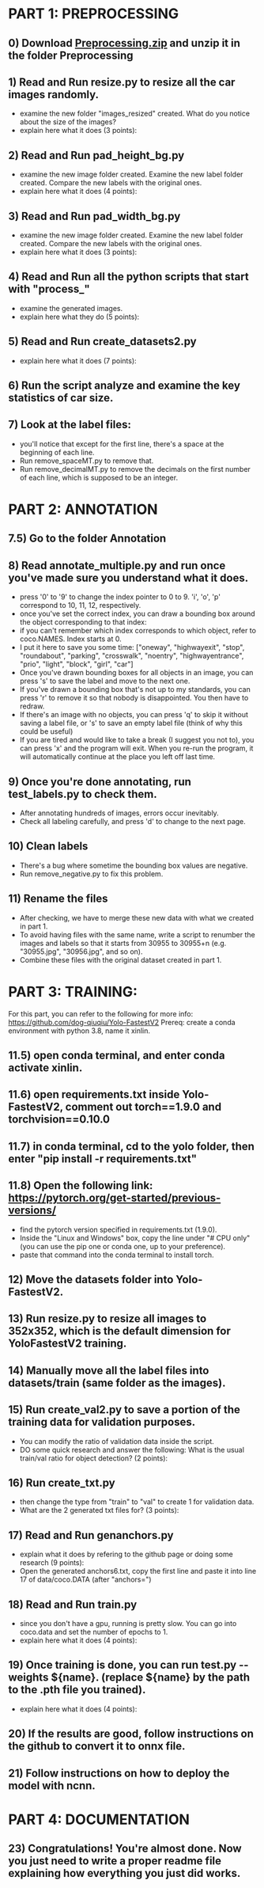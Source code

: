 
# PART 1: PREPROCESSING

## 0) Download [Preprocessing.zip](https://drive.google.com/file/d/1MwMWP6TopAGUihfF9zE842_K4HSEoBfd/view?usp=sharing) and unzip it in the folder Preprocessing

## 1) Read and Run resize.py to resize all the car images randomly. 
- examine the new folder "images_resized" created. What do you notice about the size of the images?
- explain here what it does (3 points):

## 2) Read and Run pad_height_bg.py 
- examine the new image folder created. Examine the new label folder created. Compare the new labels with the original ones.
- explain here what it does (4 points):

## 3) Read and Run pad_width_bg.py 
- examine the new image folder created. Examine the new label folder created. Compare the new labels with the original ones.
- explain here what it does (3 points):

## 4) Read and Run all the python scripts that start with "process_"
- examine the generated images.
- explain here what they do (5 points):

## 5) Read and Run create_datasets2.py
- explain here what it does (7 points):

## 6) Run the script analyze and examine the key statistics of car size.

## 7) Look at the label files:
- you'll notice that except for the first line, there's a space at the beginning of each line.
- Run remove_spaceMT.py to remove that.
- Run remove_decimalMT.py to remove the decimals on the first number of each line, which is supposed to be an integer.

# PART 2: ANNOTATION

## 7.5) Go to the folder Annotation

## 8) Read annotate_multiple.py and run once you've made sure you understand what it does.
- press '0' to '9' to change the index pointer to 0 to 9. 'i', 'o', 'p' correspond to 10, 11, 12, respectively.
- once you've set the correct index, you can draw a bounding box around the object corresponding to that index: 
- if you can't remember which index corresponds to which object, refer to coco.NAMES. Index starts at 0.
- I put it here to save you some time:
        ["oneway", "highwayexit", "stop", "roundabout", "parking", "crosswalk", "noentry", "highwayentrance", "prio", "light", "block", "girl", "car"]
- Once you've drawn bounding boxes for all objects in an image, you can press 's' to save the label and move to the next one.
- If you've drawn a bounding box that's not up to my standards, you can press 'r' to remove it so that nobody is disappointed. You then have to redraw.
- If there's an image with no objects, you can press 'q' to skip it without saving a label file, or 's' to save an empty label file (think of why this could be useful)
- If you are tired and would like to take a break (I suggest you not to), you can press 'x' and the program will exit. When you re-run the program, it will automatically continue at the place you left off last time.

## 9) Once you're done annotating, run test_labels.py to check them. 
- After annotating hundreds of images, errors occur inevitably. 
- Check all labeling carefully, and press 'd' to change to the next page.

## 10) Clean labels
- There's a bug where sometime the bounding box values are negative.
- Run remove_negative.py to fix this problem.

## 11) Rename the files
- After checking, we have to merge these new data with what we created in part 1.
- To avoid having files with the same name, write a script to renumber the images and labels so that it starts from 30955 to 30955+n (e.g. "30955.jpg", "30956.jpg", and so on).
- Combine these files with the original dataset created in part 1.

# PART 3: TRAINING:

For this part, you can refer to the following for more info: https://github.com/dog-qiuqiu/Yolo-FastestV2
Prereq: create a conda environment with python 3.8, name it xinlin.

## 11.5) open conda terminal, and enter conda activate xinlin. 

## 11.6) open requirements.txt inside Yolo-FastestV2, comment out torch==1.9.0 and torchvision==0.10.0

## 11.7) in conda terminal, cd to the yolo folder, then enter "pip install -r requirements.txt"

## 11.8) Open the following link: https://pytorch.org/get-started/previous-versions/
- find the pytorch version specified in requirements.txt (1.9.0).
- Inside the "Linux and Windows" box, copy the line under "# CPU only" (you can use the pip one or conda one, up to your preference).
- paste that command into the conda terminal to install torch.


## 12) Move the datasets folder into Yolo-FastestV2.

## 13) Run resize.py to resize all images to 352x352, which is the default dimension for YoloFastestV2 training.

## 14) Manually move all the label files into datasets/train (same folder as the images).

## 15) Run create_val2.py to save a portion of the training data for validation purposes. 
- You can modify the ratio of validation data inside the script. 
- DO some quick research and answer the following: What is the usual train/val ratio for object detection? (2 points):

## 16) Run create_txt.py 
- then change the type from "train" to "val" to create 1 for validation data.
- What are the 2 generated txt files for? (3 points):

## 17) Read and Run genanchors.py
- explain what it does by refering to the github page or doing some research (9 points):
- Open the generated anchors6.txt, copy the first line and paste it into line 17 of data/coco.DATA (after "anchors=")

## 18) Read and Run train.py
- since you don't have a gpu, running is pretty slow. You can go into coco.data and set the number of epochs to 1.
- explain here what it does (4 points):

## 19) Once training is done, you can run test.py --weights ${name}. (replace ${name} by the path to the .pth file you trained).
- explain here what it does (4 points):

## 20) If the results are good, follow instructions on the github to convert it to onnx file.

## 21) Follow instructions on how to deploy the model with ncnn.

<!--## 22) If everything works fine, send me the .param, .bin, .onnx and .pth files.-->

# PART 4: DOCUMENTATION

## 23) Congratulations! You're almost done. Now you just need to write a proper readme file explaining how everything you just did works.
